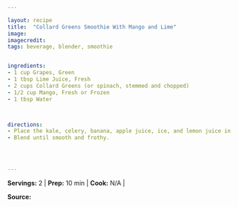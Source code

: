 ```yaml
---

layout: recipe
title:  "Collard Greens Smoothie With Mango and Lime"
image: 
imagecredit: 
tags: beverage, blender, smoothie


ingredients:
- 1 cup Grapes, Green
- 1 tbsp Lime Juice, Fresh
- 2 cups Collard Greens (or spinach, stemmed and chopped)
- 1/2 cup Mango, Fresh or Frozen
- 1 tbsp Water



directions:
- Place the kale, celery, banana, apple juice, ice, and lemon juice in a blender.
- Blend until smooth and frothy.




---
```


**Servings:** 2 | **Prep:** 10 min | **Cook:** N/A | 

**Source:** 

